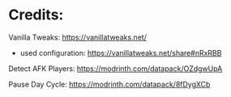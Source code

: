 # Credits:

Vanilla Tweaks: https://vanillatweaks.net/
  * used configuration: https://vanillatweaks.net/share#nRxRBB

Detect AFK Players: https://modrinth.com/datapack/OZdgwUpA

Pause Day Cycle: https://modrinth.com/datapack/8fDygXCb